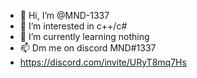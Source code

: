- 👋 Hi, I’m @MND-1337
- 👀 I’m interested in c++/c#
- 🌱 I’m currently learning nothing
- 📫 Dm me on discord MND#1337
- https://discord.com/invite/URyT8mq7Hs

<!---
MND-1337/MND-1337 is a ✨ special ✨ repository because its `README.md` (this file) appears on your GitHub profile.
You can click the Preview link to take a look at your changes.
--->
